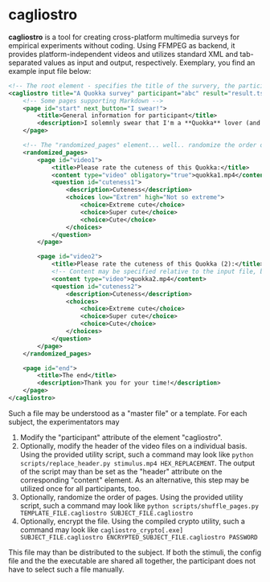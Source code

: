 # cagliostro
**cagliostro** is a tool for creating cross-platform multimedia surveys for empirical experiments without coding. Using FFMPEG as backend, it provides platform-independent videos and utilizes standard XML and tab-separated values as input and output, respectively. Exemplary, you find an example input file below:

```xml
<!-- The root element - specifies the title of the survery, the participant and where to save the result-->
<cagliostro title="A Quokka survey" participant="abc" result="result.tsv">
    <!-- Some pages supporting Markdown -->
    <page id="start" next_button="I swear!">
        <title>General information for participant</title>
        <description>I solemnly swear that I'm a **Quokka** lover (and have seen the *amazing* Markdown).</description>
    </page>

    <!-- The "randomized_pages" element... well.. randomize the order of its pages -->
    <randomized_pages>
        <page id="video1">
            <title>Please rate the cuteness of this Quokka:</title>
            <content type="video" obligatory="true">quokka1.mp4</content>
            <question id="cuteness1">
                <description>Cuteness</description>
                <choices low="Extrem" high="Not so extreme">
                    <choice>Extreme cute</choice>
                    <choice>Super cute</choice>
                    <choice>Cute</choice>
                </choices>
            </question>
        </page>

        <page id="video2">
            <title>Please rate the cuteness of this Quokka (2):</title>
            <!-- Content may be specified relative to the input file, but i.e. even as HTTP URL -->
            <content type="video">quokka2.mp4</content>
            <question id="cuteness2">
                <description>Cuteness</description>
                <choices>
                    <choice>Extreme cute</choice>
                    <choice>Super cute</choice>
                    <choice>Cute</choice>
                </choices>
            </question>
        </page>
    </randomized_pages>

    <page id="end">
        <title>The end</title>
        <description>Thank you for your time!</description>
    </page>
</cagliostro>
```

Such a file may be understood as a "master file" or a template. For each subject, the experimentators may
1. Modify the "participant" attribute of the element "cagliostro".
2. Optionally, modify the header of the video files on a individual basis. Using the provided utility script, such a command may look like `python scripts/replace_header.py stimulus.mp4 HEX_REPLACEMENT`. The output of the script may than be set as the "header" attribute on the corresponding "content" element. As an alternative, this step may be utilized once for all participants, too.
3. Optionally, randomize the order of pages. Using the provided utility script, such a command may look like `python scripts/shuffle_pages.py TEMPLATE_FILE.cagliostro SUBJECT_FILE.cagliostro`
4. Optionally, encrypt the file. Using the compiled crypto utility, such a command may look like `cagliostro_crypto[.exe] SUBJECT_FILE.cagliostro ENCRYPTED_SUBJECT_FILE.cagliostro PASSWORD`

This file may than be distributed to the subject. If both the stimuli, the config file and the the executable are shared all together, the participant does not have to select such a file manually.
